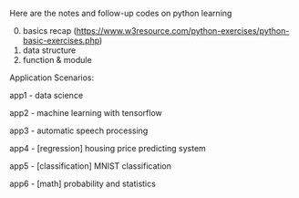 Here are the notes and follow-up codes on python learning

0. basics recap (https://www.w3resource.com/python-exercises/python-basic-exercises.php)
1. data structure
2. function & module


Application Scenarios:

app1 - data science

app2 - machine learning with tensorflow

app3 - automatic speech processing

app4 - [regression] housing price predicting system

app5 - [classification] MNIST classification

app6 - [math] probability and statistics